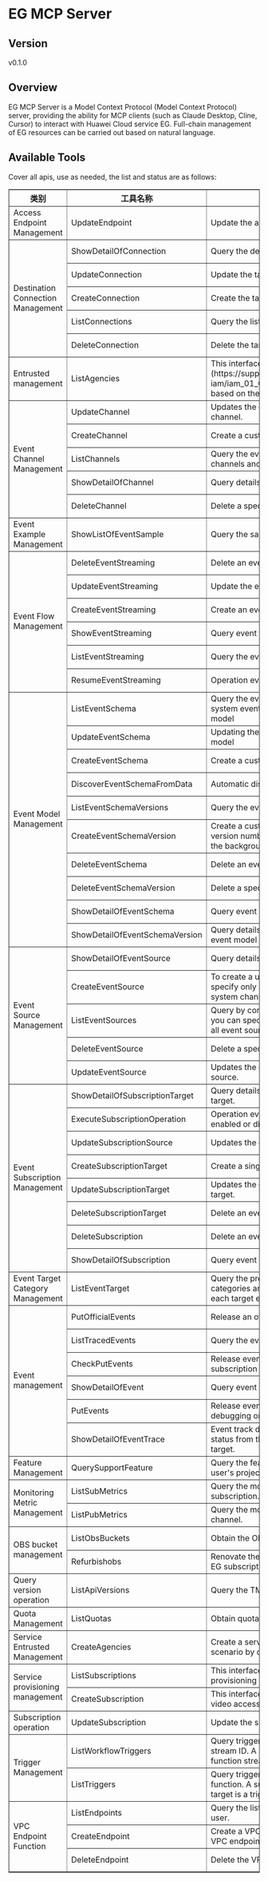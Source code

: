 # EG MCP Server 


## Version
v0.1.0

## Overview

EG MCP Server is a Model Context Protocol (Model Context Protocol) server, providing the ability for MCP clients (such as Claude Desktop, Cline, Cursor) to interact with Huawei Cloud service EG. Full-chain management of EG resources can be carried out based on natural language.

## Available Tools
Cover all apis, use as needed, the list and status are as follows:

<html>
    <head></head>
    <body>
        <table border="1" cellspacing="0" cellpadding="5">
            <tbody>
                <tr>
                    <th>类别</th>
                    <th>工具名称</th>
                    <th>功能描述</th>
                    <th>状态</th>
                </tr>
                <tr>
                    <td rowspan="1">Access Endpoint Management</td>
                    <td>UpdateEndpoint</td>
                    <td>Update the access endpoint.</td>
                    <td>To be tested</td>
                </tr>
                <tr>
                    <td rowspan="5">Destination Connection Management</td>
                    <td>ShowDetailOfConnection</td>
                    <td>Query the details about the target connection.</td>
                    <td>To be tested</td>
                </tr>
                <tr>
                    <td>UpdateConnection</td>
                    <td>Update the target connection.</td>
                    <td>To be tested</td>
                </tr>
                <tr>
                    <td>CreateConnection</td>
                    <td>Create the target connection.</td>
                    <td>To be tested</td>
                </tr>
                <tr>
                    <td>ListConnections</td>
                    <td>Query the list of target connections.</td>
                    <td>To be tested</td>
                </tr>
                <tr>
                    <td>DeleteConnection</td>
                    <td>Delete the target connection.</td>
                    <td>To be tested</td>
                </tr>
                <tr>
                    <td rowspan="1">Entrusted management</td>
                    <td>ListAgencies</td>
                    <td>This interface is used by the (https://support.huaweicloud.com/usermanual-iam/iam_01_0001.html) to query the agency list based on the specified conditions.</td>
                    <td>To be tested</td>
                </tr>
                <tr>
                    <td rowspan="5">Event Channel Management</td>
                    <td>UpdateChannel</td>
                    <td>Updates the definition of a customized event channel.</td>
                    <td>To be tested</td>
                </tr>
                <tr>
                    <td>CreateChannel</td>
                    <td>Create a custom event channel.</td>
                    <td>To be tested</td>
                </tr>
                <tr>
                    <td>ListChannels</td>
                    <td>Query the event channel list, including system channels and user-defined channels.</td>
                    <td>To be tested</td>
                </tr>
                <tr>
                    <td>ShowDetailOfChannel</td>
                    <td>Query details about a specified event channel.</td>
                    <td>To be tested</td>
                </tr>
                <tr>
                    <td>DeleteChannel</td>
                    <td>Delete a specified customized event channel.</td>
                    <td>To be tested</td>
                </tr>
                <tr>
                    <td rowspan="1">Event Example Management</td>
                    <td>ShowListOfEventSample</td>
                    <td>Query the sample event list</td>
                    <td>To be tested</td>
                </tr>
                <tr>
                    <td rowspan="6">Event Flow Management</td>
                    <td>DeleteEventStreaming</td>
                    <td>Delete an event flow.</td>
                    <td>To be tested</td>
                </tr>
                <tr>
                    <td>UpdateEventStreaming</td>
                    <td>Update the event flow.</td>
                    <td>To be tested</td>
                </tr>
                <tr>
                    <td>CreateEventStreaming</td>
                    <td>Create an event flow.</td>
                    <td>To be tested</td>
                </tr>
                <tr>
                    <td>ShowEventStreaming</td>
                    <td>Query event flow details.</td>
                    <td>To be tested</td>
                </tr>
                <tr>
                    <td>ListEventStreaming</td>
                    <td>Query the event flow list.</td>
                    <td>To be tested</td>
                </tr>
                <tr>
                    <td>ResumeEventStreaming</td>
                    <td>Operation event flow.</td>
                    <td>To be tested</td>
                </tr>
                <tr>
                    <td rowspan="10">Event Model Management</td>
                    <td>ListEventSchema</td>
                    <td>Query the event model list, including the system event model and user-defined event model</td>
                    <td>To be tested</td>
                </tr>
                <tr>
                    <td>UpdateEventSchema</td>
                    <td>Updating the definition of a custom event model</td>
                    <td>To be tested</td>
                </tr>
                <tr>
                    <td>CreateEventSchema</td>
                    <td>Create a custom event model</td>
                    <td>To be tested</td>
                </tr>
                <tr>
                    <td>DiscoverEventSchemaFromData</td>
                    <td>Automatic discovery of event models</td>
                    <td>To be tested</td>
                </tr>
                <tr>
                    <td>ListEventSchemaVersions</td>
                    <td>Query the event model version list</td>
                    <td>To be tested</td>
                </tr>
                <tr>
                    <td>CreateEventSchemaVersion</td>
                    <td>Create a customized event model version. The version number is automatically generated in the background.</td>
                    <td>To be tested</td>
                </tr>
                <tr>
                    <td>DeleteEventSchema</td>
                    <td>Delete an event model</td>
                    <td>To be tested</td>
                </tr>
                <tr>
                    <td>DeleteEventSchemaVersion</td>
                    <td>Delete a specified version of an event model</td>
                    <td>To be tested</td>
                </tr>
                <tr>
                    <td>ShowDetailOfEventSchema</td>
                    <td>Query event model details</td>
                    <td>To be tested</td>
                </tr>
                <tr>
                    <td>ShowDetailOfEventSchemaVersion</td>
                    <td>Query details about a specified version of an event model</td>
                    <td>To be tested</td>
                </tr>
                <tr>
                    <td rowspan="5">Event Source Management</td>
                    <td>ShowDetailOfEventSource</td>
                    <td>Query details about an event source.</td>
                    <td>To be tested</td>
                </tr>
                <tr>
                    <td>CreateEventSource</td>
                    <td>To create a user-defined event source, you can specify only a user-defined channel, but not a system channel.</td>
                    <td>To be tested</td>
                </tr>
                <tr>
                    <td>ListEventSources</td>
                    <td>Query by condition is supported. For example, you can specify an event channel ID to query all event sources in an event channel.</td>
                    <td>To be tested</td>
                </tr>
                <tr>
                    <td>DeleteEventSource</td>
                    <td>Delete a specified user-defined event source.</td>
                    <td>To be tested</td>
                </tr>
                <tr>
                    <td>UpdateEventSource</td>
                    <td>Updates the definition of a user-defined event source.</td>
                    <td>To be tested</td>
                </tr>
                <tr>
                    <td rowspan="8">Event Subscription Management</td>
                    <td>ShowDetailOfSubscriptionTarget</td>
                    <td>Query details about an event subscription target.</td>
                    <td>To be tested</td>
                </tr>
                <tr>
                    <td>ExecuteSubscriptionOperation</td>
                    <td>Operation event subscription, which can be enabled or disabled.</td>
                    <td>To be tested</td>
                </tr>
                <tr>
                    <td>UpdateSubscriptionSource</td>
                    <td>Updates the definition of an event feed.</td>
                    <td>To be tested</td>
                </tr>
                <tr>
                    <td>CreateSubscriptionTarget</td>
                    <td>Create a single event subscription target.</td>
                    <td>To be tested</td>
                </tr>
                <tr>
                    <td>UpdateSubscriptionTarget</td>
                    <td>Updates the definition of an event subscription target.</td>
                    <td>To be tested</td>
                </tr>
                <tr>
                    <td>DeleteSubscriptionTarget</td>
                    <td>Delete an event subscription target.</td>
                    <td>To be tested</td>
                </tr>
                <tr>
                    <td>DeleteSubscription</td>
                    <td>Delete an event subscription.</td>
                    <td>To be tested</td>
                </tr>
                <tr>
                    <td>ShowDetailOfSubscription</td>
                    <td>Query event subscription details.</td>
                    <td>To be tested</td>
                </tr>
                <tr>
                    <td rowspan="1">Event Target Category Management</td>
                    <td>ListEventTarget</td>
                    <td>Query the preconfigured target event categories and obtain the field definition of each target event category.</td>
                    <td>To be tested</td>
                </tr>
                <tr>
                    <td rowspan="6">Event management</td>
                    <td>PutOfficialEvents</td>
                    <td>Release an official event to the event channel.</td>
                    <td>To be tested</td>
                </tr>
                <tr>
                    <td>ListTracedEvents</td>
                    <td>Query the event tracing list.</td>
                    <td>To be tested</td>
                </tr>
                <tr>
                    <td>CheckPutEvents</td>
                    <td>Release events to the event source requires the subscription conditions and pre-verification.</td>
                    <td>To be tested</td>
                </tr>
                <tr>
                    <td>ShowDetailOfEvent</td>
                    <td>Query event details based on the event ID.</td>
                    <td>To be tested</td>
                </tr>
                <tr>
                    <td>PutEvents</td>
                    <td>Release events to the event channel for debugging only.</td>
                    <td>To be tested</td>
                </tr>
                <tr>
                    <td>ShowDetailOfEventTrace</td>
                    <td>Event track details, which displays the delivery status from the event source to the delivery target.</td>
                    <td>To be tested</td>
                </tr>
                <tr>
                    <td rowspan="1">Feature Management</td>
                    <td>QuerySupportFeature</td>
                    <td>Query the features supported by the current user's project.</td>
                    <td>To be tested</td>
                </tr>
                <tr>
                    <td rowspan="2">Monitoring Metric Management</td>
                    <td>ListSubMetrics</td>
                    <td>Query the monitoring indicator data of event subscription.</td>
                    <td>To be tested</td>
                </tr>
                <tr>
                    <td>ListPubMetrics</td>
                    <td>Query the monitoring metrics of an event channel.</td>
                    <td>To be tested</td>
                </tr>
                <tr>
                    <td rowspan="2">OBS bucket management</td>
                    <td>ListObsBuckets</td>
                    <td>Obtain the OBS bucket list.</td>
                    <td>To be tested</td>
                </tr>
                <tr>
                    <td>Refurbishobs</td>
                    <td>Renovate the OBS fg trigger and create it as an EG subscription.</td>
                    <td>To be tested</td>
                </tr>
                <tr>
                    <td rowspan="1">Query version operation</td>
                    <td>ListApiVersions</td>
                    <td>Query the TMS API version list.</td>
                    <td>To be tested</td>
                </tr>
                <tr>
                    <td rowspan="1">Quota Management</td>
                    <td>ListQuotas</td>
                    <td>Obtain quota information</td>
                    <td>To be tested</td>
                </tr>
                <tr>
                    <td rowspan="1">Service Entrusted Management</td>
                    <td>CreateAgencies</td>
                    <td>Create a service agency based on the service scenario by one click.</td>
                    <td>To be tested</td>
                </tr>
                <tr>
                    <td rowspan="2">Service provisioning management</td>
                    <td>ListSubscriptions</td>
                    <td>This interface is used to obtain service provisioning information.</td>
                    <td>To be tested</td>
                </tr>
                <tr>
                    <td>CreateSubscription</td>
                    <td>This interface is used by a user to apply for the video access service.</td>
                    <td>To be tested</td>
                </tr>
                <tr>
                    <td rowspan="1">Subscription operation</td>
                    <td>UpdateSubscription</td>
                    <td>Update the subscriber remarks.</td>
                    <td>To be tested</td>
                </tr>
                <tr>
                    <td rowspan="2">Trigger Management</td>
                    <td>ListWorkflowTriggers</td>
                    <td>Query trigger. You can specify the function stream ID. A subscription whose target is the function stream ID is a trigger.</td>
                    <td>To be tested</td>
                </tr>
                <tr>
                    <td>ListTriggers</td>
                    <td>Query trigger. You can specify the URN of the function. A subscription with the URN as the target is a trigger.</td>
                    <td>To be tested</td>
                </tr>
                <tr>
                    <td rowspan="3">VPC Endpoint Function</td>
                    <td>ListEndpoints</td>
                    <td>Query the list of VPC endpoints of the current user.</td>
                    <td>To be tested</td>
                </tr>
                <tr>
                    <td>CreateEndpoint</td>
                    <td>Create a VPC endpoint so that it can access the VPC endpoint service.</td>
                    <td>To be tested</td>
                </tr>
                <tr>
                    <td>DeleteEndpoint</td>
                    <td>Delete the VPC endpoint.</td>
                    <td>To be tested</td>
                </tr>
            </tbody>
        </table>
    </body>
</html>
